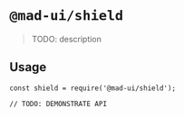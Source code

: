# `@mad-ui/shield`

> TODO: description

## Usage

```
const shield = require('@mad-ui/shield');

// TODO: DEMONSTRATE API
```
